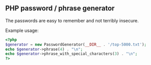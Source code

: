 ## PHP password / phrase generator

The passwords are easy to remember and not terribly insecure. 

Example usage:

```php
<?php
$generator = new PasswordGenerator(__DIR__ . '/top-5000.txt');
echo $generator->phrase(4) . "\n";
echo $generator->phrase_with_special_characters(3) . "\n";
?>
```
